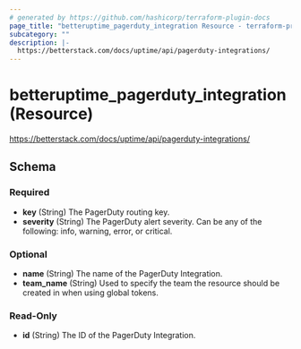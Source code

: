 ```yaml
---
# generated by https://github.com/hashicorp/terraform-plugin-docs
page_title: "betteruptime_pagerduty_integration Resource - terraform-provider-better-uptime"
subcategory: ""
description: |-
  https://betterstack.com/docs/uptime/api/pagerduty-integrations/
---
```


# betteruptime_pagerduty_integration (Resource)

https://betterstack.com/docs/uptime/api/pagerduty-integrations/



<!-- schema generated by tfplugindocs -->
## Schema

### Required

- **key** (String) The PagerDuty routing key.
- **severity** (String) The PagerDuty alert severity. Can be any of the following: info, warning, error, or critical.

### Optional

- **name** (String) The name of the PagerDuty Integration.
- **team_name** (String) Used to specify the team the resource should be created in when using global tokens.

### Read-Only

- **id** (String) The ID of the PagerDuty Integration.


